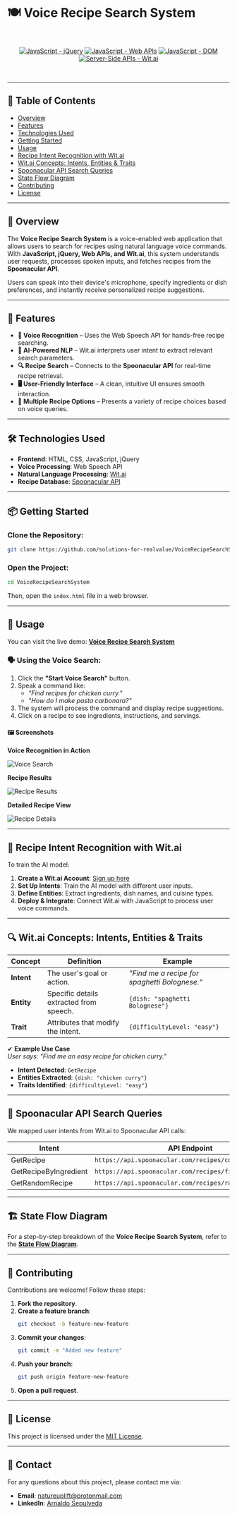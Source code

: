 # 🍽️ Voice Recipe Search System  

<br/>
<p align="center">
    <a href="https://jquery.com/" >
        <img alt="JavaScript - jQuery" src="https://img.shields.io/static/v1.svg?label=JavaScripts&message=jQuery&color=blue" /></a>
    <a href="https://developer.mozilla.org/en-US/docs/Learn/JavaScript/Client-side_web_APIs/Introduction" >
        <img alt="JavaScript - Web APIs" src="https://img.shields.io/static/v1.svg?label=JavaScripts&message=Web APIs&color=green" /></a>
    <a href="https://developer.mozilla.org/en-US/docs/Web/API/Document_Object_Model/Traversing_an_HTML_table_with_JavaScript_and_DOM_Interfaces" >
        <img alt="JavaScript - DOM" src="https://img.shields.io/static/v1.svg?label=JavaScript&message=DOM&color=violet" /></a>
    <a href="[https://developer.mozilla.org/en-US/docs/Learn/Server-side/First_steps/Introduction](https://wit.ai/)" >
        <img alt="Server-Side APIs - Wit.ai" src="https://img.shields.io/static/v1.svg?label=Server-Side APIs&message=Wit.ai&color=orange" /></a>
</p>
<br/>

---

## 📖 Table of Contents

- [Overview](#-overview)
- [Features](#-features)
- [Technologies Used](#-technologies-used)
- [Getting Started](#-getting-started)
- [Usage](#-usage)
- [Recipe Intent Recognition with Wit.ai](#-recipe-intent-recognition-with-witai)
- [Wit.ai Concepts: Intents, Entities & Traits](#-witai-concepts-intents-entities--traits)
- [Spoonacular API Search Queries](#-spoonacular-api-search-queries)
- [State Flow Diagram](#-state-flow-diagram)
- [Contributing](#-contributing)
- [License](#-license)

---

## 🌟 Overview

The **Voice Recipe Search System** is a voice-enabled web application that allows users to search for recipes using natural language voice commands. With **JavaScript, jQuery, Web APIs, and Wit.ai**, this system understands user requests, processes spoken inputs, and fetches recipes from the **Spoonacular API**.

Users can speak into their device's microphone, specify ingredients or dish preferences, and instantly receive personalized recipe suggestions.

---

## 🚀 Features

- **🎤 Voice Recognition** – Uses the Web Speech API for hands-free recipe searching.
- **🧠 AI-Powered NLP** – Wit.ai interprets user intent to extract relevant search parameters.
- **🔍 Recipe Search** – Connects to the **Spoonacular API** for real-time recipe retrieval.
- **🖥️ User-Friendly Interface** – A clean, intuitive UI ensures smooth interaction.
- **📖 Multiple Recipe Options** – Presents a variety of recipe choices based on voice queries.

---

## 🛠️ Technologies Used

- **Frontend**: HTML, CSS, JavaScript, jQuery
- **Voice Processing**: Web Speech API
- **Natural Language Processing**: [Wit.ai](https://wit.ai/)
- **Recipe Database**: [Spoonacular API](https://spoonacular.com/food-api/docs)

---

## 📦 Getting Started

### Clone the Repository:

```bash
git clone https://github.com/solutions-for-realvalue/VoiceRecipeSearchSystem.git
```

### Open the Project:

```bash
cd VoiceRecipeSearchSystem
```

Then, open the `index.html` file in a web browser.

---

## 🎯 Usage

You can visit the live demo: **[Voice Recipe Search System](https://solutions-for-realvalue.github.io/VoiceRecipeSearchSystem/)**

### 🗣️ Using the Voice Search:

1. Click the **"Start Voice Search"** button.
2. Speak a command like:
   - *"Find recipes for chicken curry."*
   - *"How do I make pasta carbonara?"*
3. The system will process the command and display recipe suggestions.
4. Click on a recipe to see ingredients, instructions, and servings.

#### 🖼️ Screenshots

**Voice Recognition in Action**
  
![Voice Search](https://github.com/naturuplift/voice-recipe-search-system/assets/23546356/f67e767d-c732-4c42-ad5f-414dac6ac2d6)

**Recipe Results**
  
![Recipe Results](https://github.com/naturuplift/voice-recipe-search-system/assets/23546356/f4ac2269-0c72-409f-b161-eb832f8e37d1)

**Detailed Recipe View**
  
![Recipe Details](https://github.com/naturuplift/voice-recipe-search-system/assets/23546356/6c378ad7-0de4-43b7-92bc-08b33d57539d)

---

## 🤖 Recipe Intent Recognition with Wit.ai

To train the AI model:

1. **Create a Wit.ai Account**: [Sign up here](https://wit.ai/)
2. **Set Up Intents**: Train the AI model with different user inputs.
3. **Define Entities**: Extract ingredients, dish names, and cuisine types.
4. **Deploy & Integrate**: Connect Wit.ai with JavaScript to process user voice commands.

---

## 🔍 Wit.ai Concepts: Intents, Entities & Traits

| **Concept** | **Definition** | **Example** |
|------------|--------------|------------|
| **Intent** | The user's goal or action. | *"Find me a recipe for spaghetti Bolognese."* |
| **Entity** | Specific details extracted from speech. | `{dish: "spaghetti Bolognese"}` |
| **Trait** | Attributes that modify the intent. | `{difficultyLevel: "easy"}` |

✔ **Example Use Case**  
*User says: "Find me an easy recipe for chicken curry."*
- **Intent Detected**: `GetRecipe`
- **Entities Extracted**: `{dish: "chicken curry"}`
- **Traits Identified**: `{difficultyLevel: "easy"}`

---

## 🔗 Spoonacular API Search Queries

We mapped user intents from Wit.ai to Spoonacular API calls:

| **Intent** | **API Endpoint** | **Method** |
|-----------|----------------|------------|
| GetRecipe | `https://api.spoonacular.com/recipes/complexSearch` | GET |
| GetRecipeByIngredient | `https://api.spoonacular.com/recipes/findByIngredients` | GET |
| GetRandomRecipe | `https://api.spoonacular.com/recipes/random` | GET |

---

## 🏗️ State Flow Diagram

For a step-by-step breakdown of the **Voice Recipe Search System**, refer to the **[State Flow Diagram](https://github.com/solutions-for-realvalue/VoiceRecipeSearchSystem/blob/main/assets/img/State%20Diagram%20Recipe%20Search%20v1.png)**.

---

## 🤝 Contributing

Contributions are welcome! Follow these steps:

1. **Fork the repository**.
2. **Create a feature branch**:  
   ```bash
   git checkout -b feature-new-feature
   ```
3. **Commit your changes**:  
   ```bash
   git commit -m "Added new feature"
   ```
4. **Push your branch**:  
   ```bash
   git push origin feature-new-feature
   ```
5. **Open a pull request**.

---

## 📜 License

This project is licensed under the [MIT License](https://github.com/solutions-for-realvalue/VoiceRecipeSearchSystem/blob/main/LICENSE).

---

## 📧 Contact

For any questions about this project, please contact me via:

- **Email**: [natureuplift@protonmail.com](mailto:natureuplift@protonmail.com)
- **LinkedIn**: [Arnaldo Sepulveda](https://www.linkedin.com/in/arnaldo-sepulveda)
